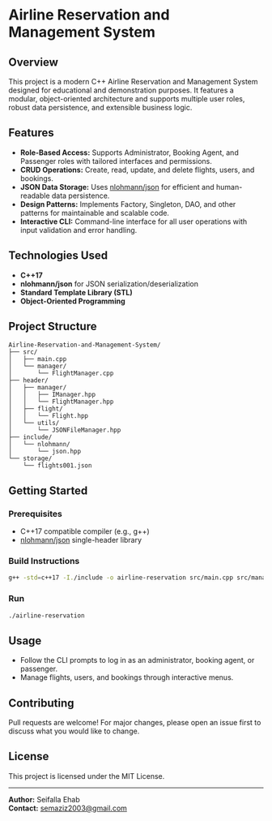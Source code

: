 # Airline Reservation and Management System

## Overview

This project is a modern C++ Airline Reservation and Management System designed for educational and demonstration purposes. It features a modular, object-oriented architecture and supports multiple user roles, robust data persistence, and extensible business logic.

## Features

- **Role-Based Access:** Supports Administrator, Booking Agent, and Passenger roles with tailored interfaces and permissions.
- **CRUD Operations:** Create, read, update, and delete flights, users, and bookings.
- **JSON Data Storage:** Uses [nlohmann/json](https://github.com/nlohmann/json) for efficient and human-readable data persistence.
- **Design Patterns:** Implements Factory, Singleton, DAO, and other patterns for maintainable and scalable code.
- **Interactive CLI:** Command-line interface for all user operations with input validation and error handling.

## Technologies Used

- **C++17**
- **nlohmann/json** for JSON serialization/deserialization
- **Standard Template Library (STL)**
- **Object-Oriented Programming**

## Project Structure

```
Airline-Reservation-and-Management-System/
├── src/
│   ├── main.cpp
│   └── manager/
│       └── FlightManager.cpp
├── header/
│   ├── manager/
│   │   ├── IManager.hpp
│   │   └── FlightManager.hpp
│   ├── flight/
│   │   └── Flight.hpp
│   └── utils/
│       └── JSONFileManager.hpp
├── include/
│   └── nlohmann/
│       └── json.hpp
└── storage/
    └── flights001.json
```

## Getting Started

### Prerequisites

- C++17 compatible compiler (e.g., g++)
- [nlohmann/json](https://github.com/nlohmann/json) single-header library

### Build Instructions

```bash
g++ -std=c++17 -I./include -o airline-reservation src/main.cpp src/manager/FlightManager.cpp
```

### Run

```bash
./airline-reservation
```

## Usage

- Follow the CLI prompts to log in as an administrator, booking agent, or passenger.
- Manage flights, users, and bookings through interactive menus.

## Contributing

Pull requests are welcome! For major changes, please open an issue first to discuss what you would like to change.

## License

This project is licensed under the MIT License.

---

**Author:** Seifalla Ehab   
**Contact:** semaziz2003@gmail.com